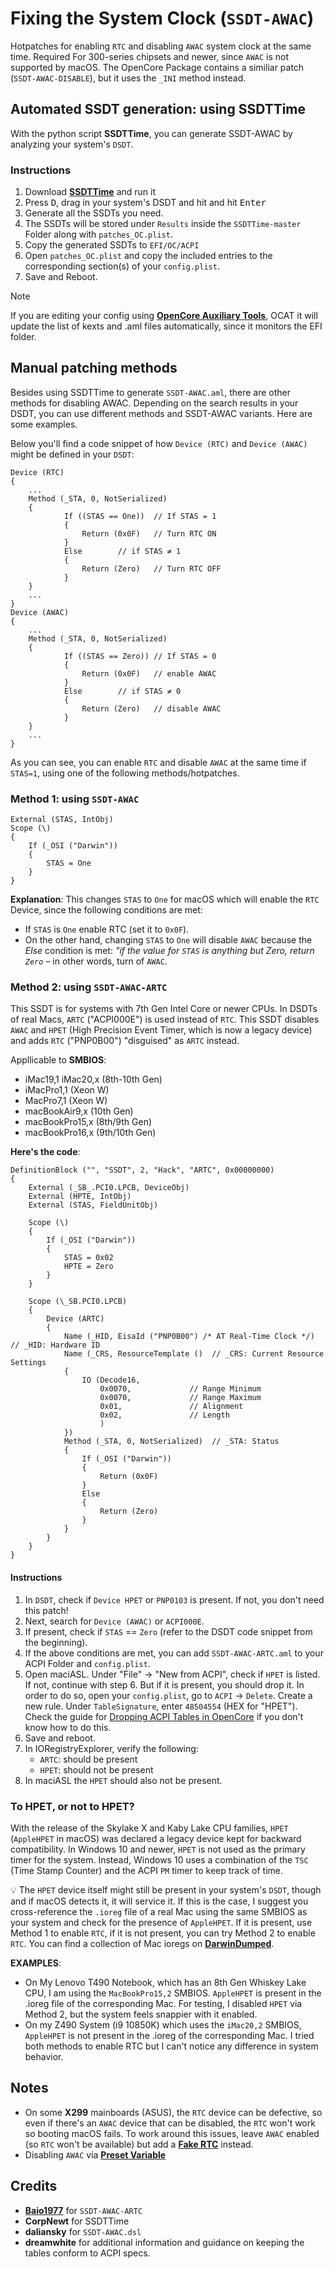 # Fixing the System Clock (`SSDT-AWAC`)

Hotpatches for enabling `RTC` and disabling `AWAC` system clock at the same time. Required For 300-series chipsets and newer, since `AWAC` is not supported by macOS. The OpenCore Package contains a similiar patch (`SSDT-AWAC-DISABLE`), but it uses the `_INI` method instead.

## Automated SSDT generation: using SSDTTime
With the python script **SSDTTime**, you can generate SSDT-AWAC by analyzing your system's `DSDT`.

### Instructions

1. Download [**SSDTTime**](https://github.com/corpnewt/SSDTTime) and run it
2. Press <kbd>D</kbd>, drag in your system's DSDT and hit and hit <kbd>Enter</kbd>
3. Generate all the SSDTs you need.
4. The SSDTs will be stored under `Results` inside the `SSDTTime-master` Folder along with `patches_OC.plist`.
5. Copy the generated SSDTs to `EFI/OC/ACPI`
6. Open `patches_OC.plist` and copy the included entries to the corresponding section(s) of your `config.plist`.
7. Save and Reboot.

> [!NOTE]
> 
> If you are editing your config using [**OpenCore Auxiliary Tools**](https://github.com/ic005k/QtOpenCoreConfig/releases), OCAT it will update the list of kexts and .aml files automatically, since it monitors the EFI folder.

## Manual patching methods
Besides using SSDTTime to generate `SSDT-AWAC.aml`, there are other methods for disabling AWAC. Depending on the search results in your DSDT, you can use different methods and SSDT-AWAC variants. Here are some examples.

Below you'll find a code snippet of how `Device (RTC)` and `Device (AWAC)` might be defined in your `DSDT`:

```asl
Device (RTC)
{
    ...
    Method (_STA, 0, NotSerialized)
    {
            If ((STAS == One)) 	// If STAS = 1
            {
                Return (0x0F)  	// Turn RTC ON
            }
            Else		// if STAS ≠ 1
            {
                Return (Zero)  	// Turn RTC OFF
            }
    }
    ...
}
Device (AWAC)
{
    ...
    Method (_STA, 0, NotSerialized)
    {
            If ((STAS == Zero))	// If STAS = 0
            {
                Return (0x0F) 	// enable AWAC
            }
            Else		// if STAS ≠ 0
            {
                Return (Zero)	// disable AWAC
            }
    }
    ...
}
```
As you can see, you can enable `RTC` and disable `AWAC` at the same time if `STAS=1`, using one of the following methods/hotpatches.

### Method 1: using `SSDT-AWAC`
```asl
External (STAS, IntObj)
Scope (\)
{
    If (_OSI ("Darwin"))
    {
        STAS = One
    }
}
``` 
**Explanation**: This changes `STAS` to `One` for macOS which will enable the `RTC` Device, since the following conditions are met: 

- If `STAS` is `One` enable RTC (set it to `0x0F`). 
- On the other hand, changing `STAS` to `One` will disable `AWAC` because the *Else* condition is met: *"if the value for `STAS` is anything but Zero, return `Zero`* – in other words, turn of `AWAC`.

### Method 2: using `SSDT-AWAC-ARTC`
This SSDT is for systems with 7th Gen Intel Core or newer CPUs. In DSDTs of real Macs, `ARTC` ("ACPI000E") is used instead of `RTC`. This SSDT disables `AWAC` and `HPET` (High Precision Event Timer, which is now a legacy device) and adds `RTC` ("PNP0B00") "disguised" as `ARTC` instead.

Appllicable to **SMBIOS**:

- iMac19,1 iMac20,x (8th-10th Gen)
- iMacPro1,1 (Xeon W)
- MacPro7,1 (Xeon W)
- macBookAir9,x (10th Gen)
- macBookPro15,x (8th/9th Gen)
- macBookPro16,x (9th/10th Gen)

**Here's the code**:

```asl
DefinitionBlock ("", "SSDT", 2, "Hack", "ARTC", 0x00000000)
{
    External (_SB_.PCI0.LPCB, DeviceObj)
    External (HPTE, IntObj)
    External (STAS, FieldUnitObj)

    Scope (\)
    {
        If (_OSI ("Darwin"))
        {
            STAS = 0x02
            HPTE = Zero
        }
    }

    Scope (\_SB.PCI0.LPCB)
    {
        Device (ARTC)
        {
            Name (_HID, EisaId ("PNP0B00") /* AT Real-Time Clock */)  // _HID: Hardware ID
            Name (_CRS, ResourceTemplate ()  // _CRS: Current Resource Settings
            {
                IO (Decode16,
                    0x0070,             // Range Minimum
                    0x0070,             // Range Maximum
                    0x01,               // Alignment
                    0x02,               // Length
                    )
            })
            Method (_STA, 0, NotSerialized)  // _STA: Status
            {
                If (_OSI ("Darwin"))
                {
                    Return (0x0F)
                }
                Else
                {
                    Return (Zero)
                }
            }
        }
    }
}
``` 
#### Instructions

1. In `DSDT`, check if `Device HPET` or `PNP0103` is present. If not, you don't need this patch!
2. Next, search for `Device (AWAC)` or `ACPI000E`.
3. If present, check if `STAS` == `Zero` (refer to the DSDT code snippet from the beginning).
4. If the above conditions are met, you can add `SSDT-AWAC-ARTC.aml` to your ACPI Folder and `config.plist`.
5. Open maciASL. Under "File" → "New from ACPI", check if `HPET` is listed. If not, continue with step 6. But if it is present, you should drop it. In order to do so, open your `config.plist`, go to `ACPI` &rarr; `Delete`. Create a new rule. Under `TableSignature`, enter `48504554` (HEX for "HPET"). Check the guide for [Dropping ACPI Tables in OpenCore](https://github.com/5T33Z0/OC-Little-Translated/tree/main/00_ACPI/ACPI_Dropping_Tables) if you don't know how to do this.
6. Save and reboot.
7. In IORegistryExplorer, verify the following:
	-  `ARTC`: should be present
	-  `HPET`: should not be present
8. In maciASL the `HPET` should also not be present.

### To HPET, or not to HPET?
With the release of the Skylake X and Kaby Lake CPU families, `HPET` (`AppleHPET` in macOS) was declared a  legacy device kept for backward compatibility. In Windows 10 and newer, `HPET` is not used as the primary timer for the system. Instead, Windows 10 uses a combination of the `TSC` (Time Stamp Counter) and the ACPI `PM` timer to keep track of time. 

:bulb: The `HPET` device itself might still be present in your system's `DSDT`, though and if macOS detects it, it will service it. If this is the case, I suggest you cross-reference the `.ioreg` file of a real Mac using the same SMBIOS as your system and check for the presence of `AppleHPET`. If it is present, use Method 1 to enable `RTC`, if it is not present, you can try Method 2 to enable `RTC`. You can find a collection of Mac ioregs on [**DarwinDumped**](https://github.com/khronokernel/DarwinDumped).

**EXAMPLES**:

- On My Lenovo T490 Notebook, which has an 8th Gen Whiskey Lake CPU, I am using the `MacBookPro15,2` SMBIOS. `AppleHPET` is present in the .ioreg file of the corresponding Mac. For testing, I disabled `HPET` via Method 2, but the system feels snappier with it enabled.
- On my Z490 System (i9 10850K) which uses the `iMac20,2` SMBIOS, `AppleHPET` is not present in the .ioreg of the corresponding Mac. I tried both methods to enable RTC but I can't notice any difference in system behavior.

## Notes
- On some **X299** mainboards (ASUS), the `RTC` device can be defective, so even if there's an `AWAC` device that can be disabled, the `RTC` won't work so booting macOS fails. To work around this issues, leave `AWAC` enabled (so `RTC` won't be available) but add a [**Fake RTC**](https://github.com/5T33Z0/OC-Little-Translated/tree/main/01_Adding_missing_Devices_and_enabling_Features/System_Clock_(SSDT-RTC0)) instead.
- Disabling `AWAC` via [**Preset Variable**](https://github.com/5T33Z0/OC-Little-Translated/blob/main/00_ACPI/ACPI_Basics/Advanced_Patching_Techniques.md#example-2-ssdt-awac)

## Credits
- [**Baio1977**](https://github.com/Baio1977) for `SSDT-AWAC-ARTC`
- **CorpNewt** for SSDTTime
- **daliansky** for `SSDT-AWAC.dsl`
- **dreamwhite** for additional information and guidance on keeping the tables conform to ACPI specs.
